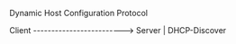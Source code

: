 Dynamic Host Configuration Protocol


Client -------------------------> Server
						|
				DHCP-Discover